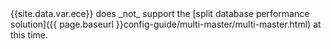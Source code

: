 <div class="bs-callout bs-callout-info" id="info" markdown="1">
{{site.data.var.ece}} does _not_ support the [split database performance solution]({{ page.baseurl }}config-guide/multi-master/multi-master.html) at this time.
</div>
